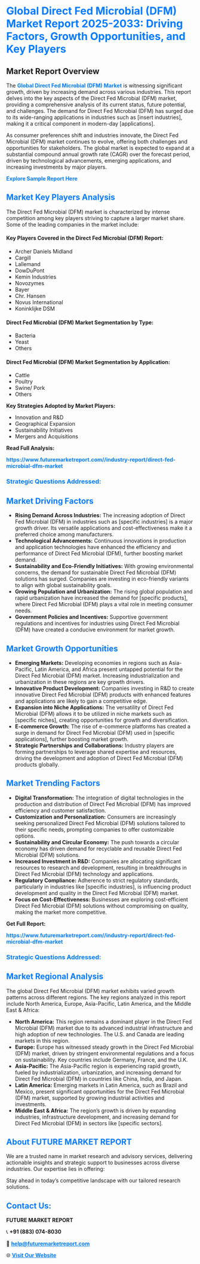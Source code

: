 <h1 style="color: #007BFF;">Global Direct Fed Microbial (DFM) Market Report 2025-2033: Driving Factors, Growth Opportunities, and Key Players</h1>

<section id="overview">
<h2>Market Report Overview</h2>
<p>The <a href="https://www.futuremarketreport.com//industry-report/direct-fed-microbial-dfm-market" style="color: #007BFF; text-decoration: none;"><strong>Global Direct Fed Microbial (DFM) Market</strong></a> is witnessing significant growth, driven by increasing demand across various industries. This report delves into the key aspects of the Direct Fed Microbial (DFM) market, providing a comprehensive analysis of its current status, future potential, and challenges. The demand for Direct Fed Microbial (DFM) has surged due to its wide-ranging applications in industries such as [insert industries], making it a critical component in modern-day [applications].</p>
<p>As consumer preferences shift and industries innovate, the Direct Fed Microbial (DFM) market continues to evolve, offering both challenges and opportunities for stakeholders. The global market is expected to expand at a substantial compound annual growth rate (CAGR) over the forecast period, driven by technological advancements, emerging applications, and increasing investments by major players.</p>
</section>

<section id="overview">
<p><a href="https://www.futuremarketreport.com//request-sample/reportId=77030" style="color: #007BFF; text-decoration: none;"><strong>Explore Sample Report Here</strong></a></p>
</section>

<section id="key-players">
<h2 style="color: #007BFF;">Market Key Players Analysis</h2>
<p>The Direct Fed Microbial (DFM) market is characterized by intense competition among key players striving to capture a larger market share. Some of the leading companies in the market include:</p>
<h4>Key Players Covered in the Direct Fed Microbial (DFM) Report:</h4>
<ul><li>Archer Daniels Midland</li><li>Cargill</li><li>Lallemand</li><li>DowDuPont</li><li>Kemin Industries</li><li>Novozymes</li><li>Bayer</li><li>Chr. Hansen</li><li>Novus International</li><li>Koninklijke DSM</li></ul>
<h4>Direct Fed Microbial (DFM) Market Segmentation by Type:</h4>
<ul><li>Bacteria</li><li>Yeast</li><li>Others</li></ul>

<h4>Direct Fed Microbial (DFM) Market Segmentation by Application:</h4>
<ul><li>Cattle</li><li>Poultry</li><li>Swine/ Pork</li><li>Others</li></ul>
<p><strong>Key Strategies Adopted by Market Players:</strong></p>
<ul>
<li>Innovation and R&D</li>
<li>Geographical Expansion</li>
<li>Sustainability Initiatives</li>
<li>Mergers and Acquisitions</li>
</ul>
</section>

<section>
<p><strong>Read Full Analysis: </strong></p><a href="https://www.futuremarketreport.com//industry-report/direct-fed-microbial-dfm-market" style="color: #007BFF; text-decoration: none;"><strong>https://www.futuremarketreport.com//industry-report/direct-fed-microbial-dfm-market</strong></a>
<h3 style="color: #007BFF;">Strategic Questions Addressed:</h3>
</section>

<section id="driving-factors">
<h2 style="color: #007BFF;">Market Driving Factors</h2>
<ul>
<li><strong>Rising Demand Across Industries:</strong> The increasing adoption of Direct Fed Microbial (DFM) in industries such as [specific industries] is a major growth driver. Its versatile applications and cost-effectiveness make it a preferred choice among manufacturers.</li>
<li><strong>Technological Advancements:</strong> Continuous innovations in production and application technologies have enhanced the efficiency and performance of Direct Fed Microbial (DFM), further boosting market demand.</li>
<li><strong>Sustainability and Eco-Friendly Initiatives:</strong> With growing environmental concerns, the demand for sustainable Direct Fed Microbial (DFM) solutions has surged. Companies are investing in eco-friendly variants to align with global sustainability goals.</li>
<li><strong>Growing Population and Urbanization:</strong> The rising global population and rapid urbanization have increased the demand for [specific products], where Direct Fed Microbial (DFM) plays a vital role in meeting consumer needs.</li>
<li><strong>Government Policies and Incentives:</strong> Supportive government regulations and incentives for industries using Direct Fed Microbial (DFM) have created a conducive environment for market growth.</li>
</ul>
</section>

<section id="growth-opportunities">
<h2 style="color: #007BFF;">Market Growth Opportunities</h2>
<ul>
<li><strong>Emerging Markets:</strong> Developing economies in regions such as Asia-Pacific, Latin America, and Africa present untapped potential for the Direct Fed Microbial (DFM) market. Increasing industrialization and urbanization in these regions are key growth drivers.</li>
<li><strong>Innovative Product Development:</strong> Companies investing in R&D to create innovative Direct Fed Microbial (DFM) products with enhanced features and applications are likely to gain a competitive edge.</li>
<li><strong>Expansion into Niche Applications:</strong> The versatility of Direct Fed Microbial (DFM) allows it to be utilized in niche markets such as [specific niches], creating opportunities for growth and diversification.</li>
<li><strong>E-commerce Growth:</strong> The rise of e-commerce platforms has created a surge in demand for Direct Fed Microbial (DFM) used in [specific applications], further boosting market growth.</li>
<li><strong>Strategic Partnerships and Collaborations:</strong> Industry players are forming partnerships to leverage shared expertise and resources, driving the development and adoption of Direct Fed Microbial (DFM) products globally.</li>
</ul>
</section>

<section id="trending-factors">
<h2 style="color: #007BFF;">Market Trending Factors</h2>
<ul>
<li><strong>Digital Transformation:</strong> The integration of digital technologies in the production and distribution of Direct Fed Microbial (DFM) has improved efficiency and customer satisfaction.</li>
<li><strong>Customization and Personalization:</strong> Consumers are increasingly seeking personalized Direct Fed Microbial (DFM) solutions tailored to their specific needs, prompting companies to offer customizable options.</li>
<li><strong>Sustainability and Circular Economy:</strong> The push towards a circular economy has driven demand for recyclable and reusable Direct Fed Microbial (DFM) solutions.</li>
<li><strong>Increased Investment in R&D:</strong> Companies are allocating significant resources to research and development, resulting in breakthroughs in Direct Fed Microbial (DFM) technology and applications.</li>
<li><strong>Regulatory Compliance:</strong> Adherence to strict regulatory standards, particularly in industries like [specific industries], is influencing product development and quality in the Direct Fed Microbial (DFM) market.</li>
<li><strong>Focus on Cost-Effectiveness:</strong> Businesses are exploring cost-efficient Direct Fed Microbial (DFM) solutions without compromising on quality, making the market more competitive.</li>
</ul>
</section>

<section>
<p><strong>Get Full Report: </strong></p><a href="https://www.futuremarketreport.com//industry-report/direct-fed-microbial-dfm-market" style="color: #007BFF; text-decoration: none;"><strong>https://www.futuremarketreport.com//industry-report/direct-fed-microbial-dfm-market</strong></a>
<h3 style="color: #007BFF;">Strategic Questions Addressed:</h3>
</section>


<section id="regional-analysis">
<h2 style="color: #007BFF;">Market Regional Analysis</h2>
<p>The global Direct Fed Microbial (DFM) market exhibits varied growth patterns across different regions. The key regions analyzed in this report include North America, Europe, Asia-Pacific, Latin America, and the Middle East & Africa:</p>
<ul>
<li><strong>North America:</strong> This region remains a dominant player in the Direct Fed Microbial (DFM) market due to its advanced industrial infrastructure and high adoption of new technologies. The U.S. and Canada are leading markets in this region.</li>
<li><strong>Europe:</strong> Europe has witnessed steady growth in the Direct Fed Microbial (DFM) market, driven by stringent environmental regulations and a focus on sustainability. Key countries include Germany, France, and the U.K.</li>
<li><strong>Asia-Pacific:</strong> The Asia-Pacific region is experiencing rapid growth, fueled by industrialization, urbanization, and increasing demand for Direct Fed Microbial (DFM) in countries like China, India, and Japan.</li>
<li><strong>Latin America:</strong> Emerging markets in Latin America, such as Brazil and Mexico, present significant opportunities for the Direct Fed Microbial (DFM) market, supported by growing industrial activities and investments.</li>
<li><strong>Middle East & Africa:</strong> The region’s growth is driven by expanding industries, infrastructure development, and increasing demand for Direct Fed Microbial (DFM) in sectors like [specific sectors].</li>
</ul>
</section>

<footer>
<h2 style="color: #007BFF;">About FUTURE MARKET REPORT</h2>
<p>We are a trusted name in market research and advisory services, delivering actionable insights and strategic support to businesses across diverse industries. Our expertise lies in offering:</p>

<p>Stay ahead in today’s competitive landscape with our tailored research solutions.</p>

<h2 style="color: #007BFF;">Contact Us:</h2>
<p><strong>FUTURE MARKET REPORT</strong></p>
<p>📞 <strong>+91 (883) 074-8030</strong></p>
<p>📧 <strong><a href="mailto:help@futuremarketreport.com" style="color: #007BFF;">help@futuremarketreport.com</a></strong></p>
<p>🌐 <strong><a href="https://www.futuremarketreport.com/" style="color: #007BFF;">Visit Our Website</a></strong></p>
</footer>
